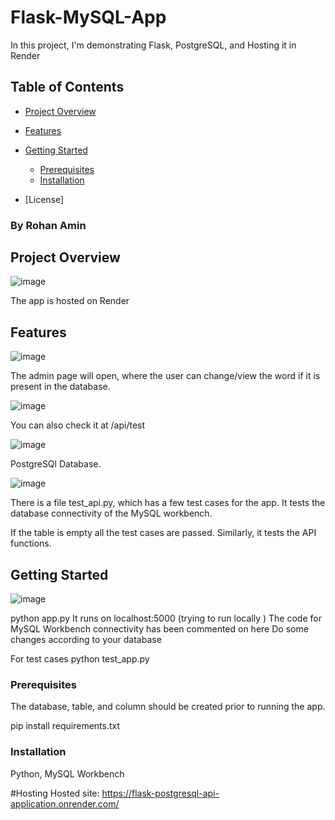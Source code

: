 
# Flask-MySQL-App

In this project, I'm demonstrating Flask, PostgreSQL, and Hosting it in Render

## Table of Contents

- [Project Overview](#project-overview)
- [Features](#features)
- [Getting Started](#getting-started)
  - [Prerequisites](#prerequisites)
  - [Installation](#installation)

- [License]
### By Rohan Amin

## Project Overview
![image](https://github.com/rohanOO769/Flask-MySQL-App/assets/104089399/f0709c16-6083-4f8b-9d1b-5ab9e40016f5)

The app is hosted on Render



## Features
![image](https://github.com/rohanOO769/Flask-MySQL-App/assets/104089399/e36d85db-bc56-4be1-aa8d-4b395bdad476)

The admin page will open, where the user can change/view the word if it is present in the database.

![image](https://github.com/rohanOO769/Flask-MySQL-App/assets/104089399/f5d92135-35e0-4213-bbfd-6d8860d83814)

You can also check it at /api/test

![image](https://github.com/rohanOO769/Flask-MySQL-App/assets/104089399/cd17d47a-03cf-47ce-8022-4f9a60e8e318)

PostgreSQl Database.

![image](https://github.com/rohanOO769/Flask-MySQL-App/assets/104089399/0b359b02-74c2-4033-9d37-f38916b2bc88)

There is a file test_api.py, which has a few test cases for the app.
It tests the database connectivity of the MySQL workbench.

If the table is empty all the test cases are passed.
Similarly, it tests the API functions.

## Getting Started
![image](https://github.com/rohanOO769/Flask-MySQL-App/assets/104089399/5c9e87d2-6a6a-461f-a906-9791047da7cb)

python app.py 
It runs on localhost:5000 (trying to run locally )
The code for MySQL Workbench connectivity has been commented on here
Do some changes according to your database

For test cases
python test_app.py

### Prerequisites

The database, table, and column should be created prior to running the app.

pip install requirements.txt

### Installation

Python, MySQL Workbench

#Hosting
Hosted site: https://flask-postgresql-api-application.onrender.com/
